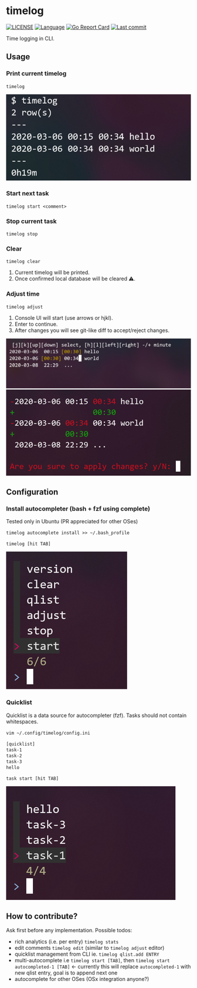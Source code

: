 # timelog

[![LICENSE](https://img.shields.io/github/license/qbart/timelog)](https://github.com/qbart/timelog/blob/master/LICENSE)
[![Language](https://img.shields.io/badge/Language-Go-blue.svg)](https://golang.org/)
[![Go Report Card](https://goreportcard.com/badge/github.com/qbart/timelog)](https://goreportcard.com/report/github.com/qbart/timelog)
[![Last commit](https://img.shields.io/github/last-commit/qbart/timelog)](https://github.com/qbart/timelog/commits/master)



Time logging in CLI.

## Usage

### Print current timelog

```
timelog
```

![timelog](./doc/timelog.png)


### Start next task

```
timelog start <comment>
```

### Stop current task

```
timelog stop
```

### Clear

```
timelog clear
```

1. Current timelog will be printed.
2. Once confirmed local database will be cleared :warning:.

### Adjust time

```
timelog adjust
```

1. Console UI will start (use arrows or hjkl).
2. Enter to continue.
3. After changes you will see git-like diff to accept/reject changes.

![timelog](./doc/timelog_adjust_step1.png)
![timelog](./doc/timelog_adjust_step2.png)

## Configuration

### Install autocompleter (bash + fzf using complete)

Tested only in Ubuntu (PR appreciated for other OSes)
```
timelog autocomplete install >> ~/.bash_profile
```

```
timelog [hit TAB]
```
![timelog](./doc/timelog_autocomplete_cmds.png)

### Quicklist

Quicklist is a data source for autocompleter (fzf). Tasks should not contain whitespaces.

```
vim ~/.config/timelog/config.ini
```

```
[quicklist]
task-1
task-2
task-3
hello
```

```
task start [hit TAB]
```
![timelog](./doc/timelog_autocomplete_qlist.png)

## How to contribute?

Ask first before any implementation.
Possible todos:
- rich analytics (i.e. per entry) `timelog stats`
- edit comments `timelog edit` (similar to `timelog adjust` editor)
- quicklist management from CLI ie. `timelog qlist.add ENTRY`
- multi-autocomplete i.e `timelog start [TAB]`, then `timelog start autocompleted-1 [TAB]` <- currently this will replace `autocompleted-1` with new qlist entry, goal is to append next one
- autocomplete for other OSes (OSx integration anyone?)
